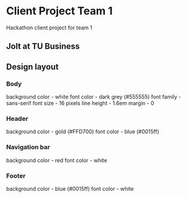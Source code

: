# Client Project Team 1
Hackathon client project for team 1
## Jolt at TU Business

## Design layout

### Body
background color - white
font color - dark grey (#555555)
font family - sans-serif
font size - 16 pixels
line height - 1.6em
margin - 0

### Header
background color - gold (#FFD700)
font color - blue (#0015ff)

### Navigation bar
background color - red
font color - white

### Footer
background color - blue (#0015ff)
font color - white
